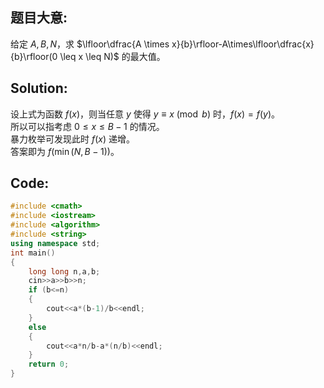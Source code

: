 ## 题目大意:
给定 $A,B,N$，求 $\lfloor\dfrac{A \times x}{b}\rfloor-A\times\lfloor\dfrac{x}{b}\rfloor(0 \leq x \leq N)$ 的最大值。
## Solution:
设上式为函数 $f(x)$，则当任意 $y$ 使得 $y \equiv x \pmod b$ 时，$f(x)=f(y)$。  
所以可以指考虑 $0 \leq x \leq B-1$ 的情况。  
暴力枚举可发现此时 $f(x)$ 递增。  
答案即为 $f(\min(N,B-1))$。
## Code:
```cpp
#include <cmath>
#include <iostream>
#include <algorithm>
#include <string>
using namespace std;
int main()
{
	long long n,a,b;
	cin>>a>>b>>n;
	if (b<=n)
	{
		cout<<a*(b-1)/b<<endl;
	}
	else
	{
		cout<<a*n/b-a*(n/b)<<endl;
	}
	return 0;
}
```
